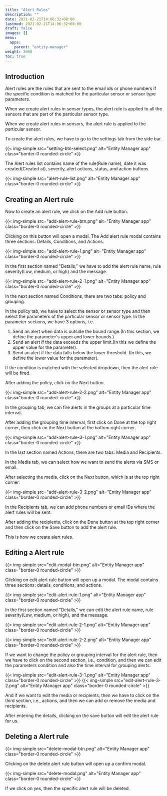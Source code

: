 ```yaml
---
title: "Alert Rules"
description: ""
date: 2021-02-21T14:06:32+08:00
lastmod: 2021-02-21T14:06:32+08:00
draft: false
images: []
menu:
  apps:
    parent: "entity-manager"
weight: 3090
toc: true
---
```


## Introduction

Alert rules are the rules that are sent to the email ids or phone numbers if the specific condition is matched for the particular sensor or sensor type parameters. 

When we create alert rules in sensor types, the alert rule is applied to all the sensors that are part of the particular sensor type. 

When we create alert rules in sensors, the alert rule is applied to the particular sensor. 

To create the alert rules, we have to go to the settings tab from the side bar.

{{< img-simple src="setting-btn-select.png" alt="Entity Manager app" class="border-0 rounded-circle" >}}

The Alert rules list contains name of the rule(Rule name), date it was created(Created at), severity, alert actions, status, and action buttons

{{< img-simple src="alert-rule-list.png" alt="Entity Manager app" class="border-0 rounded-circle" >}}

## Creating an Alert rule

Now to create an alert rule, we click on the Add rule button.

{{< img-simple src="add-alert-rule-btn.png" alt="Entity Manager app" class="border-0 rounded-circle" >}}

Clicking on this button will open a modal. The Add alert rule modal contains three sections: Details, Conditions, and Actions.

{{< img-simple src="add-alert-rule-1.png" alt="Entity Manager app" class="border-0 rounded-circle" >}}

In the first section named "Details," we have to add the alert rule name, rule severity(Low, medium, or high) and the message.

{{< img-simple src="add-alert-rule-2-1.png" alt="Entity Manager app" class="border-0 rounded-circle" >}}

In the next section named Conditions, there are two tabs: policy and grouping.

In the policy tab, we have to select the sensor or sensor type and then select the parameters of the particular sensor or sensor type. In the parameter sections, we have 3 options, i.e.

1. Send an alert when data is outside the bound range.(In this section, we define the parameter's upper and lower bounds.)
2. Send an alert if the data exceeds the upper limit.(In this we define the upper value for the parameter).
3. Send an alert if the data falls below the lower threshold. (In this, we define the lower value for the parameter).

If the condition is matched with the selected dropdown, then the alert rule will be fired.

After adding the policy, click on the Next button.

{{< img-simple src="add-alert-rule-2-2.png" alt="Entity Manager app" class="border-0 rounded-circle" >}}

In the grouping tab, we can fire alerts in the groups at a particular time interval. 

After adding the grouping time interval, first click on Done at the top right corner, then click on the Next button at the bottom right corner.

{{< img-simple src="add-alert-rule-3-1.png" alt="Entity Manager app" class="border-0 rounded-circle" >}}

In the last section named Actions, there are two tabs: Media and Recipients. 

In the Media tab, we can select how we want to send the alerts via SMS or email. 

After selecting the media, click on the Next button, which is at the top right corner.

{{< img-simple src="add-alert-rule-3-2.png" alt="Entity Manager app" class="border-0 rounded-circle" >}}

In the Recipients tab, we can add phone numbers or email IDs where the alert rules will be sent. 

After adding the recipients, click on the Done button at the top right corner and then click on the Save button to add the alert rule. 

This is how we create alert rules.

## Editing a Alert rule

{{< img-simple src="edit-modal-btn.png" alt="Entity Manager app" class="border-0 rounded-circle" >}}

Clicking on edit alert rule button will open up a modal. The modal contains three sections: details, conditions, and actions.

{{< img-simple src="edit-alert-rule-1.png" alt="Entity Manager app" class="border-0 rounded-circle" >}}

In the first section named "Details," we can edit the alert rule name, rule severity(Low, medium, or high), and the message.

{{< img-simple src="edit-alert-rule-2-1.png" alt="Entity Manager app" class="border-0 rounded-circle" >}}

{{< img-simple src="edit-alert-rule-2-2.png" alt="Entity Manager app" class="border-0 rounded-circle" >}}

If we want to change the policy or grouping interval for the alert rule, then we have to click on the second section, i.e., condition, and then we can edit the parameters condition and also the time interval for grouping alerts.

{{< img-simple src="edit-alert-rule-3-1.png" alt="Entity Manager app" class="border-0 rounded-circle" >}}
{{< img-simple src="edit-alert-rule-3-2.png" alt="Entity Manager app" class="border-0 rounded-circle" >}}

And if we want to edit the media or recipients, then we have to click on the third section, i.e., actions, and then we can add or remove the media and recipients. 

After entering the details, clicking on the save button will edit the alert rule for us.

## Deleting a Alert rule

{{< img-simple src="delete-modal-btn.png" alt="Entity Manager app" class="border-0 rounded-circle" >}}

Clicking on the delete alert rule button will open up a confirm modal.

{{< img-simple src="delete-modal.png" alt="Entity Manager app" class="border-0 rounded-circle" >}}

If we click on yes, then the specific alert rule will be deleted.
